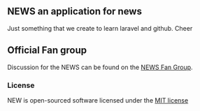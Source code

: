 ## NEWS an application for news
Just something that we create to learn laravel and github. Cheer

## Official Fan group
Discussion for the NEWS can be found on the [NEWS Fan Group](https://www.facebook.com/groups/1000070060031803/).

### License
NEW is open-sourced software licensed under the [MIT license](http://opensource.org/licenses/MIT)